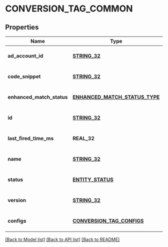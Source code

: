 # CONVERSION_TAG_COMMON

## Properties
Name | Type | Description | Notes
------------ | ------------- | ------------- | -------------
**ad_account_id** | [**STRING_32**](STRING_32.md) | Ad account ID. | [optional] [default to null]
**code_snippet** | [**STRING_32**](STRING_32.md) | Tag code snippet. | [optional] [default to null]
**enhanced_match_status** | [**ENHANCED_MATCH_STATUS_TYPE**](EnhancedMatchStatusType.md) |  | [optional] [default to null]
**id** | [**STRING_32**](STRING_32.md) | Tag ID. | [optional] [default to null]
**last_fired_time_ms** | **REAL_32** | Time for the last event fired. | [optional] [default to null]
**name** | [**STRING_32**](STRING_32.md) | Conversion tag name. | [optional] [default to null]
**status** | [**ENTITY_STATUS**](EntityStatus.md) |  | [optional] [default to null]
**version** | [**STRING_32**](STRING_32.md) | Version number. | [optional] [default to null]
**configs** | [**CONVERSION_TAG_CONFIGS**](ConversionTagConfigs.md) |  | [optional] [default to null]

[[Back to Model list]](../README.md#documentation-for-models) [[Back to API list]](../README.md#documentation-for-api-endpoints) [[Back to README]](../README.md)


